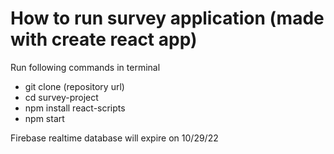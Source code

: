 # How to run survey application (made with create react app)

Run following commands in terminal
- git clone (repository url)
- cd survey-project
- npm install react-scripts
- npm start

Firebase realtime database will expire on 10/29/22
